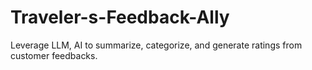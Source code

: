 # Traveler-s-Feedback-Ally
Leverage LLM, AI to summarize, categorize, and generate ratings from customer feedbacks.
